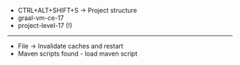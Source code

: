 - CTRL+ALT+SHIFT+S -> Project structure
- graal-vm-ce-17
- project-level-17 (!)
---
- File -> Invalidate caches and restart
- Maven scripts found - load maven script